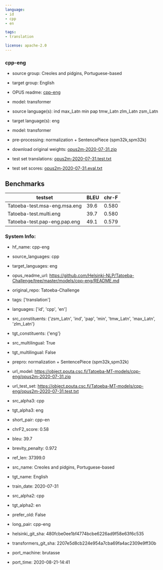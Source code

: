 ```yaml
---
language: 
- id
- cpp
- en

tags:
- translation

license: apache-2.0
---
```


### cpp-eng

* source group: Creoles and pidgins, Portuguese-based 
* target group: English 
*  OPUS readme: [cpp-eng](https://github.com/Helsinki-NLP/Tatoeba-Challenge/tree/master/models/cpp-eng/README.md)

*  model: transformer
* source language(s): ind max_Latn min pap tmw_Latn zlm_Latn zsm_Latn
* target language(s): eng
* model: transformer
* pre-processing: normalization + SentencePiece (spm32k,spm32k)
* download original weights: [opus2m-2020-07-31.zip](https://object.pouta.csc.fi/Tatoeba-MT-models/cpp-eng/opus2m-2020-07-31.zip)
* test set translations: [opus2m-2020-07-31.test.txt](https://object.pouta.csc.fi/Tatoeba-MT-models/cpp-eng/opus2m-2020-07-31.test.txt)
* test set scores: [opus2m-2020-07-31.eval.txt](https://object.pouta.csc.fi/Tatoeba-MT-models/cpp-eng/opus2m-2020-07-31.eval.txt)

## Benchmarks

| testset               | BLEU  | chr-F |
|-----------------------|-------|-------|
| Tatoeba-test.msa-eng.msa.eng 	| 39.6 	| 0.580 |
| Tatoeba-test.multi.eng 	| 39.7 	| 0.580 |
| Tatoeba-test.pap-eng.pap.eng 	| 49.1 	| 0.579 |


### System Info: 
- hf_name: cpp-eng

- source_languages: cpp

- target_languages: eng

- opus_readme_url: https://github.com/Helsinki-NLP/Tatoeba-Challenge/tree/master/models/cpp-eng/README.md

- original_repo: Tatoeba-Challenge

- tags: ['translation']

- languages: ['id', 'cpp', 'en']

- src_constituents: {'zsm_Latn', 'ind', 'pap', 'min', 'tmw_Latn', 'max_Latn', 'zlm_Latn'}

- tgt_constituents: {'eng'}

- src_multilingual: True

- tgt_multilingual: False

- prepro:  normalization + SentencePiece (spm32k,spm32k)

- url_model: https://object.pouta.csc.fi/Tatoeba-MT-models/cpp-eng/opus2m-2020-07-31.zip

- url_test_set: https://object.pouta.csc.fi/Tatoeba-MT-models/cpp-eng/opus2m-2020-07-31.test.txt

- src_alpha3: cpp

- tgt_alpha3: eng

- short_pair: cpp-en

- chrF2_score: 0.58

- bleu: 39.7

- brevity_penalty: 0.972

- ref_len: 37399.0

- src_name: Creoles and pidgins, Portuguese-based

- tgt_name: English

- train_date: 2020-07-31

- src_alpha2: cpp

- tgt_alpha2: en

- prefer_old: False

- long_pair: cpp-eng

- helsinki_git_sha: 480fcbe0ee1bf4774bcbe6226ad9f58e63f6c535

- transformers_git_sha: 2207e5d8cb224e954a7cba69fa4ac2309e9ff30b

- port_machine: brutasse

- port_time: 2020-08-21-14:41